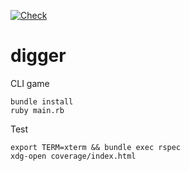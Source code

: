 [![Check](https://github.com/kijimaD/digger/actions/workflows/ruby.yml/badge.svg)](https://github.com/kijimaD/digger/actions/workflows/ruby.yml)
# digger
CLI game

```shell
bundle install
ruby main.rb
```

Test

```shell
export TERM=xterm && bundle exec rspec
xdg-open coverage/index.html
```
